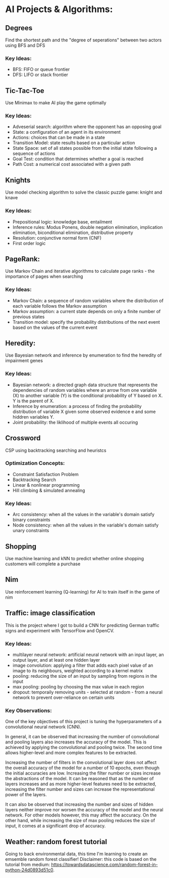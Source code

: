 # AI Projects & Algorithms:

## Degrees
Find the shortest path and the "degree of seperations" between two actors using BFS and DFS

### Key Ideas:
- BFS: FIFO or queue frontier
- DFS: LIFO or stack frontier

## Tic-Tac-Toe
Use Minimax to make AI play the game optimally

### Key Ideas:
- Adveserial search: algorithm where the opponent has an opposing goal
- State: a configuration of an agent in its environment
- Actions: choices that can be made in a state
- Transition Model: state results based on a particular action
- State Space: set of all states possible from the initial state following a sequence of actions
- Goal Test: condition that determines whether a goal is reached
- Path Cost: a numerical cost associated with a given path

## Knights
Use model checking algorithm to solve the classic puzzle game: knight and knave

### Key Ideas:
- Prepositional logic: knowledge base, entailment
- Inference rules: Modus Ponens, double negation elimination, implication elimination, biconditional elimination,
distributive property
- Resolution: conjunctive normal form (CNF)
- First order logic

## PageRank:
Use Markov Chain and iterative algorithms to calculate page ranks - the importance of pages when searching

### Key Ideas:
- Markov Chain: a sequence of random variables where the distribution of each variable follows the Markov assumption
- Markov assumption: a current state depends on only a finite number of previous states
- Transition model: specify the probability distributions of the next event based on the values of the current event

## Heredity:
Use Bayesian network and inference by enumeration to find the heredity of impairment genes

### Key Ideas:
- Bayesian network: a directed graph data structure that represents the dependencies of random variables where an
arrow from one variable (X) to another variable (Y) is the conditional probability of Y based on X. Y is the parent of X.
- Inference by enumeration: a process of finding the probability distribution of variable X given some observed evidence
e and some hiddren variables Y.
- Joint probability: the liklihood of multiple events all occuring

## Crossword
CSP using backtracking searching and heuristcs

### Optimization Concepts:
- Constraint Satisfaction Problem
- Backtracking Search
- Linear & nonlinear programming
- Hill climbing & simulated annealing

### Key Ideas:
- Arc consistency: when all the values in the variable's domain satisfy binary constraints
- Node consistency: when all the values in the variable's domain satisfy unary constraints

## Shopping
Use machine learning and kNN to predict whether online shopping customers will complete a purchase

## Nim
Use reinforcement learning (Q-learning) for AI to train itself in the game of nim

## Traffic: image classification
This is the project where I got to build a CNN for predicting German traffic signs and experiment with TensorFlow and OpenCV.

### Key Ideas: 
- multilayer neural network: artificial neural network with an input layer,
an output layer, and at least one hidden layer
- image convolution: applying a filter that adds each pixel value of an image
to its neighbours, weighted according to a kernel matrix
- pooling: reducing the size of an input by sampling from regions in the input
- max pooling: pooling by choosing the max value in each region
- dropout: temporaily removing units - selected at random - from a neural network
to prevent over-reliance on certain units

### Key Observations:
One of the key objectives of this project is tuning the hyperparameters of a convolutional neural network (CNN).

In general, it can be observed that increasing the number of convolutional and pooling 
layers also increases the accuracy of the model. This is achieved by applying the 
convolutional and pooling twice. The second time allows higher-level and more complex features to be extracted. 

Increasing the number of filters in the convolutional layer does not affect 
the overall accuracy of the model for a number of 10 epochs, even though the initial accuracies are low. Increasing the filter number or sizes increase the abstractions of the model. It can be reasoned that as the number of layers increases and as more higher-level features need to be extracted, increasing the filter number and sizes can increase the representational power of the layers. 

It can also be observed that increasing the number and sizes of hidden layers neither improve
nor worsen the accuracy of the model and the neural network. For other models however, this may affect the 
accuracy. On the other hand, while increasing the size of max pooling reduces the size of input, it comes at a significant drop of accuracy.

## Weather: random forest tutorial
Going to back environmental data, this time I'm learning to create an emsemble random forest classifier! Disclaimer: this code is based on the tutorial from medium: https://towardsdatascience.com/random-forest-in-python-24d0893d51c0. 
